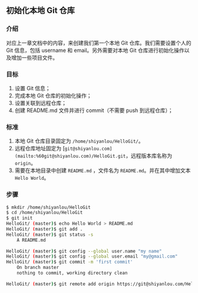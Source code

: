 ## 初始化本地 Git 仓库

### 介绍

对应上一章文档中的内容，来创建我们第一个本地 Git 仓库。我们需要设置个人的 Git 信息，包括 username 和 email。另外需要对本地 Git 仓库进行初始化操作以及增加一些项目文件。

### 目标

1. 设置 Git 信息；
2. 完成本地 Git 仓库的初始化操作；
3. 设置关联到远程仓库；
4. 创建 README.md 文件并进行 commit（不需要 push 到远程仓库）；

### 标准

1. 本地 Git 仓库目录固定为 `/home/shiyanlou/HelloGit/`。
2. 远程仓库地址固定为 [`git@shiyanlou.com](mailto:%60git@shiyanlou.com)/HelloGit.git`，远程版本库名称为`origin`。
3. 需要在本地目录中创建 `README.md` ，文件名为 `README.md`。并在其中增加文本 `Hello World`。

### 步骤

```bash
$ mkdir /home/shiyanlou/HelloGit
$ cd /home/shiyanlou/HelloGit
$ git init
HelloGit/ (master)$ echo Hello World > README.md
HelloGit/ (master)$ git add .
HelloGit/ (master)$ git status -s
	A README.md
	
HelloGit/ (master)$ git config --global user.name "my name"
HelloGit/ (master)$ git config --global user.email "my@gmail.com"
HelloGit/ (master)$ git commit -m 'first commit'
	On branch master
	nothing to commit, working directory clean
	
HelloGit/ (master)$ git remote add origin https://git@shiyanlou.com/HelloGit.git
```

